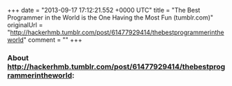 +++
date = "2013-09-17 17:12:21.552 +0000 UTC"
title = "The Best Programmer in the World is the One Having the Most Fun (tumblr.com)"
originalUrl = "http://hackerhmb.tumblr.com/post/61477929414/thebestprogrammerintheworld"
comment = ""
+++

### About http://hackerhmb.tumblr.com/post/61477929414/thebestprogrammerintheworld:



